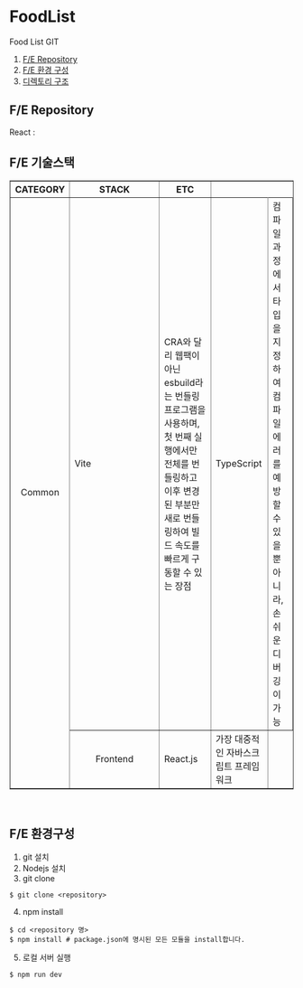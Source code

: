# FoodList

Food List GIT

1. [F/E Repository](#fe-repository)
2. [F/E 환경 구성](#fe-환경구성)
3. [디렉토리 구조](#디렉토리-구조)

## F/E Repository

React :

## F/E 기술스택

<table border="1">
   <th align="center">CATEGORY</th>
   <th align="center" width="142px">STACK</th>
   <th align="center">ETC</th>
   <tr>
      <td rowspan="2" align="center">Common</td>
      <td> Vite</td>
      <td>CRA와 달리 웹팩이 아닌 esbuild라는 번들링 프로그램을 사용하며, 첫 번째 실행에서만 전체를 번들링하고 이후 변경된 부분만 새로 번들링하여 빌드 속도를 빠르게 구동할 수 있는 장점</td>
      <td> TypeScript</td>
      <td>컴파일 과정에서 타입을 지정하여 컴파일 에러를 예방할 수 있을뿐 아니라, 손쉬운 디버깅이 가능</td>
   </tr>
   <tr>
      <td rowspan="3" align="center">Frontend</td>
      <td> React.js</td>
      <td>가장 대중적인 자바스크립트 프레임워크</td>
   </tr>
</table>

<br/>

## F/E 환경구성

1. git 설치
2. Nodejs 설치
3. git clone

```
$ git clone <repository>
```

4. npm install

```
$ cd <repository 명>
$ npm install # package.json에 명시된 모든 모듈을 install합니다.
```

5. 로컬 서버 실행

```
$ npm run dev
```
